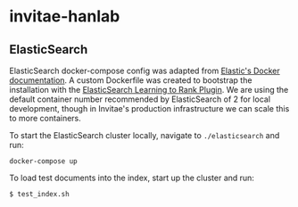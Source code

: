 # invitae-hanlab

## ElasticSearch

ElasticSearch docker-compose config was adapted from [Elastic's Docker documentation](https://www.elastic.co/guide/en/elasticsearch/reference/6.3/docker.html).
A custom Dockerfile was created to bootstrap the installation with the [ElasticSearch Learning to Rank Plugin](https://elasticsearch-learning-to-rank.readthedocs.io/en/latest/).
We are using the default container number recommended by ElasticSearch of 2 for local development, though in Invitae's production
infrastructure we can scale this to more containers.

To start the ElasticSearch cluster locally, navigate to `./elasticsearch` and run:

```
docker-compose up
```

To load test documents into the index, start up the cluster and run:

```
$ test_index.sh
```

